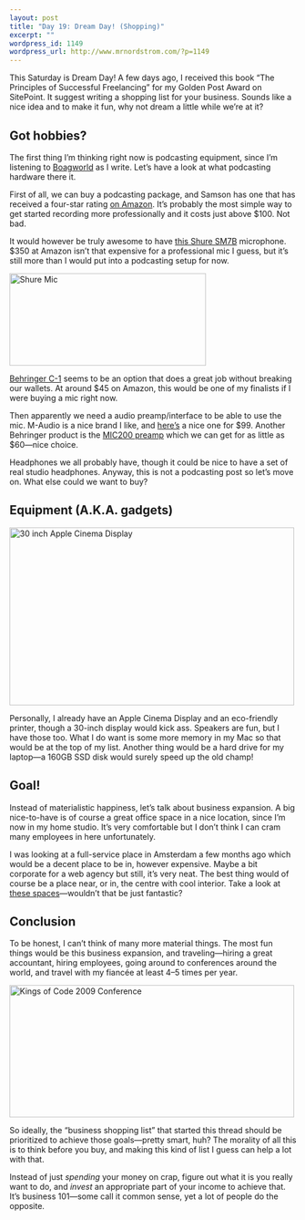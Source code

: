 ```yaml
--- 
layout: post
title: "Day 19: Dream Day! (Shopping)"
excerpt: ""
wordpress_id: 1149
wordpress_url: http://www.mrnordstrom.com/?p=1149
---
```

<p>This Saturday is Dream Day! A few days ago, I received this book &ldquo;The Principles of Successful Freelancing&rdquo; for my Golden Post Award on SitePoint. It suggest writing a shopping list for your business. Sounds like a nice idea and to make it fun, why not dream a little while we&rsquo;re at it?</p>
<!--more-->
<h2>Got hobbies?</h2>
<p>The first thing I&rsquo;m thinking right now is podcasting equipment, since I&rsquo;m listening to <a href="http://boagworld.com/">Boagworld</a> as I write. Let&rsquo;s have a look at what podcasting hardware there it.</p>
<p>First of all, we can buy a podcasting package, and Samson has one that has received a four-star rating <a href="http://www.amazon.com/exec/obidos/asin/B000H4MZU2/ref=nosim/danbenjamin-20">on Amazon</a>. It&rsquo;s probably the most simple way to get started recording more professionally and it costs just above $100. Not bad.</p>
<p>It would however be truly awesome to have <a href="http://www.shure.com/americas/products/microphones/sm/sm7b-vocal-microphone">this Shure SM7B</a> microphone. $350 at Amazon isn&rsquo;t that expensive for a professional mic I guess, but it&rsquo;s still more than I would put into a podcasting setup for now.</p>
<p><img src="http://www.mrnordstrom.com/wp-content/uploads/2010/06/prod_img_sm7b_l.jpg" alt="Shure Mic" title="Shure Mic" width="345" height="162" class="alignnone size-full wp-image-1152" /></p>
<p><a href="http://www.behringer.de/EN/Products/C-1.aspx">Behringer C-1</a> seems to be an option that does a great job without breaking our wallets. At around $45 on Amazon, this would be one of my finalists if I were buying a mic right now.</p>
<p>Then apparently we need a audio preamp/interface to be able to use the mic. M-Audio is a nice brand I like, and <a href="http://www.amazon.com/exec/obidos/asin/B0000TP57E/ref=nosim/danbenjamin-20">here&rsquo;s</a> a nice one for $99. Another Behringer product is the <a href="http://www.behringer.de/EN/Products/MIC200.aspx">MIC200 preamp</a> which we can get for as little as $60&mdash;nice choice.</p>
<p>Headphones we all probably have, though it could be nice to have a set of real studio headphones. Anyway, this is not a podcasting post so let&rsquo;s move on. What else could we want to buy?</p>
<h2>Equipment (A.K.A. gadgets)</h2>
<p><img src="http://www.mrnordstrom.com/wp-content/uploads/2010/06/0909display_30.jpg" alt="30 inch Apple Cinema Display" title="30 inch Apple Cinema Display" width="500" height="312" class="alignnone size-full wp-image-1151" /></p>
<p>Personally, I already have an Apple Cinema Display and an eco-friendly printer, though a 30-inch display would kick ass. Speakers are fun, but I have those too. What I do want is some more memory in my Mac so that would be at the top of my list. Another thing would be a hard drive for my laptop&mdash;a 160GB SSD disk would surely speed up the old champ!</p>
<h2>Goal!</h2>
<p>Instead of materialistic happiness, let&rsquo;s talk about business expansion. A big nice-to-have is of course a great office space in a nice location, since I&rsquo;m now in my home studio. It&rsquo;s very comfortable but I don&rsquo;t think I can cram many employees in here unfortunately.</p>
<p>I was looking at a full-service place in Amsterdam a few months ago which would be a decent place to be in, however expensive. Maybe a bit corporate for a web agency but still, it&rsquo;s very neat. The best thing would of course be a place near, or in, the centre with cool interior. Take a look at <a href="http://www.officedesigngallery.com/">these spaces</a>&mdash;wouldn&rsquo;t that be just fantastic?</p>
<h2>Conclusion</h2>
<p>To be honest, I can&rsquo;t think of many more material things. The most fun things would be this business expansion, and traveling&mdash;hiring a great accountant, hiring employees, going around to conferences around the world, and travel with my fianc&eacute;e at least 4&ndash;5 times per year.</p>
<p><img src="http://www.mrnordstrom.com/wp-content/uploads/2010/06/3736188302_60b6c8f96f_o.jpg" alt="Kings of Code 2009 Conference" title="Kings of Code 2009 Conference" width="500" height="232" class="alignnone size-full wp-image-1153" /></p>
<p>So ideally, the &ldquo;business shopping list&rdquo; that started this thread should be prioritized to achieve those goals&mdash;pretty smart, huh? The morality of all this is to think before you buy, and making this kind of list I guess can help a lot with that. </p>
<p>Instead of just <em>spending</em> your money on crap, figure out what it is you really want to do, and <em>invest</em> an appropriate part of your income to achieve that. It&rsquo;s business 101&mdash;some call it common sense, yet a lot of people do the opposite.</p>
